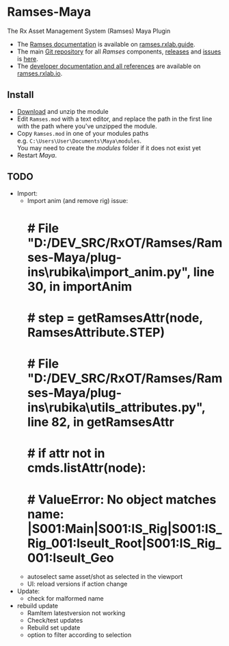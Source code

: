 # Ramses-Maya

The Rx Asset Management System (Ramses) Maya Plugin

- The [Ramses documentation](http://ramses.rxlab.guide) is available on [ramses.rxlab.guide](http://ramses.rxlab.guide).
- The main [Git repository](https://github.com/RxLaboratory/Ramses) for all *Ramses* components, [releases](https://github.com/RxLaboratory/Ramses/releases) and [issues](https://github.com/RxLaboratory/Ramses/issues) is [here](https://github.com/RxLaboratory/Ramses).
- The [developer documentation and all references](http://ramses.rxlab.io) are available on [ramses.rxlab.io](http://ramses.rxlab.io).

## Install

- [Download](https://github.com/Rainbox-dev/Ramses-Maya/archive/refs/heads/main.zip) and unzip the module
- Edit `Ramses.mod` with a text editor, and replace the path in the first line with the path where you've unzipped the module.
- Copy `Ramses.mod` in one of your modules paths  
    e.g. `C:\Users\User\Documents\Maya\modules`.  
    You may need to create the *modules* folder if it does not exist yet
- Restart *Maya*.

## TODO

- Import:
    - Import anim (and remove rig) issue:
        # #   File "D:/DEV_SRC/RxOT/Ramses/Ramses-Maya/plug-ins\rubika\import_anim.py", line 30, in importAnim
        # #     step = getRamsesAttr(node, RamsesAttribute.STEP)
        # #   File "D:/DEV_SRC/RxOT/Ramses/Ramses-Maya/plug-ins\rubika\utils_attributes.py", line 82, in getRamsesAttr
        # #     if attr not in cmds.listAttr(node):
        # # ValueError: No object matches name: |S001:Main|S001:IS_Rig|S001:IS_Rig_001:Iseult_Root|S001:IS_Rig_001:Iseult_Geo #
    - autoselect same asset/shot as selected in the viewport
    - UI: reload versions if action change
- Update:
    - check for malformed name
- rebuild update
    - RamItem latestversion not working
    - Check/test updates
    - Rebuild set update
    - option to filter according to selection
    
